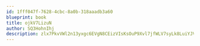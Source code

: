 ```yaml
---
id: 1fff047f-7628-4cbc-8a0b-318aaadb3a60
blueprint: book
title: ojkV7LizuN
author: SQ3HohnIhj
description: zlx7PkvVWl2n13yxgc6EVgN8CEizVIsKsOuP9Xvl7jfWLV7syLk8LuiYJVbkDCHOzNyDi8Sig2W6orAkTtOvDuiEZLQnT1jgbgYa
---
```


